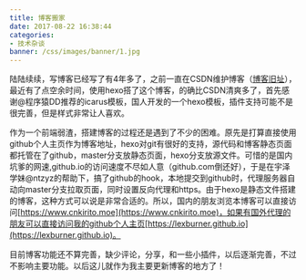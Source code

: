 ```yaml
---
title: 博客搬家
date: 2017-08-22 16:38:44
categories:
- 技术杂谈
banner: /css/images/banner/1.jpg
---
```




陆陆续续，写博客已经写了有4年多了，之前一直在CSDN维护博客（[博客旧址](http://blog.csdn.net/u013815546)），最近有了点空余时间，使用hexo搭了这个博客，的确比CSDN清爽多了，首先感谢@程序猿DD推荐的icarus模板，国人开发的一个hexo模板，插件支持可能不是很完善，但是样式非常让人喜欢。

作为一个前端弱渣，搭建博客的过程还是遇到了不少的困难。原先是打算直接使用github个人主页作为博客地址，hexo对git有很好的支持，源代码和博客静态页面都托管在了github，master分支放静态页面，hexo分支放源文件。可惜的是国内坑爹的网速,github.io的访问速度不尽如人意（github.com倒还好），于是在宇泽学妹@ntzyz的帮助下，搞了github的hook，本地提交到github时，代理服务器自动向master分支拉取页面，同时设置反向代理和https。由于hexo是静态文件搭建的博客，这种方式可以说是非常合适的。所以，国内的朋友浏览本博客可以直接访问[https://www.cnkirito.moe](https://www.cnkirito.moe)，如果有国外代理的朋友可以直接访问我的github个人主页[https://lexburner.github.io](https://lexburner.github.io)。

目前博客功能还不算完善，缺少评论，分享，和一些小插件，以后逐渐完善，不过不影响主要功能。以后这儿就作为我主要更新博客的地方了！